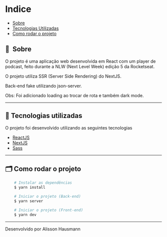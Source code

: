 # Indice

- [Sobre](#-sobre)
- [Tecnologias Utilizadas](#-tecnologias-utilizadas)
- [Como rodar o projeto](#-como-rodar-o-projeto)

## 🔖&nbsp; Sobre

O projeto é uma aplicação web desenvolvida em React com um player de podcast, feito durante a NLW (Next Level Week) edição 5 da Rocketseat.

O projeto utiliza SSR (Server Side Rendering) do NextJS.

Back-end fake utilizando json-server.

Obs: Foi adicionado loading ao trocar de rota e também dark mode.

---

## 🚀 Tecnologias utilizadas

O projeto foi desenvolvido utilizando as seguintes tecnologias

- [ReactJS](https://reactjs.org)
- [NextJS](https://nextjs.org)
- [Sass](https://sass-lang.com)

---

## 🗂 Como rodar o projeto

```bash
    # Instalar as dependências
    $ yarn install

    # Iniciar o projeto (Back-end)
    $ yarn server

	# Iniciar o projeto (Front-end)
    $ yarn dev
```

---

Desenvolvido por Alisson Hausmann